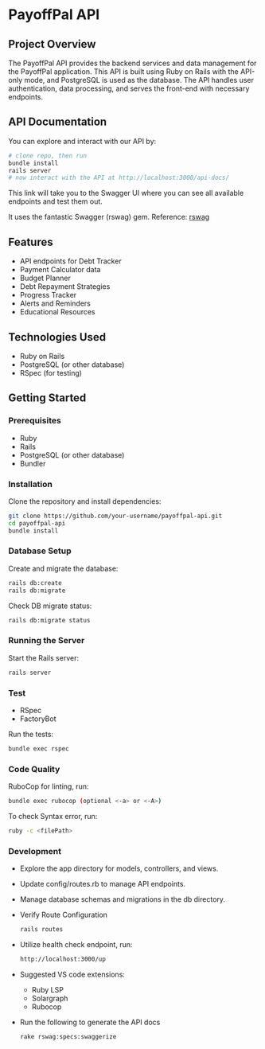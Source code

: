 # PayoffPal API

## Project Overview

The PayoffPal API provides the backend services and data management for the PayoffPal application. This API is built using Ruby on Rails with the API-only mode, and PostgreSQL is used as the database. The API handles user authentication, data processing, and serves the front-end with necessary endpoints.

## API Documentation

You can explore and interact with our API by:

```bash
# clone repo, then run
bundle install
rails server
# now interact with the API at http://localhost:3000/api-docs/
```

This link will take you to the Swagger UI where you can see all available endpoints and test them out.

It uses the fantastic Swagger (rswag) gem. Reference: [rswag](https://github.com/rswag/rswag)

## Features

- API endpoints for Debt Tracker
- Payment Calculator data
- Budget Planner
- Debt Repayment Strategies
- Progress Tracker
- Alerts and Reminders
- Educational Resources

## Technologies Used

- Ruby on Rails
- PostgreSQL (or other database)
- RSpec (for testing)

## Getting Started

### Prerequisites

- Ruby
- Rails
- PostgreSQL (or other database)
- Bundler

### Installation

Clone the repository and install dependencies:

```bash
git clone https://github.com/your-username/payoffpal-api.git
cd payoffpal-api
bundle install
```

### Database Setup

Create and migrate the database:

```bash
rails db:create
rails db:migrate
```

Check DB migrate status:

```bash
rails db:migrate status
```

### Running the Server

Start the Rails server:

```bash
rails server
```

### Test

- RSpec
- FactoryBot

Run the tests:

```bash
bundle exec rspec
```

### Code Quality

RuboCop for linting, run:

```bash
bundle exec rubocop (optional <-a> or <-A>)
```

To check Syntax error, run:

```bash
ruby -c <filePath>
```

### Development

- Explore the app directory for models, controllers, and views.
- Update config/routes.rb to manage API endpoints.
- Manage database schemas and migrations in the db directory.
- Verify Route Configuration
  ```bash
  rails routes
  ```
- Utilize health check endpoint, run:
  ```bash
  http://localhost:3000/up
  ```
- Suggested VS code extensions:
  - Ruby LSP
  - Solargraph
  - Rubocop
- Run the following to generate the API docs

  ```bash
  rake rswag:specs:swaggerize
  ```
